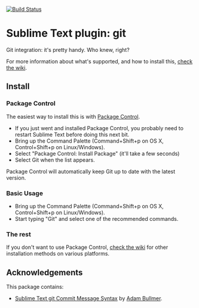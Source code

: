 [![Build Status](https://travis-ci.org/kemayo/sublime-text-git.svg?branch=master)](https://travis-ci.org/kemayo/sublime-text-git)
# Sublime Text plugin: git

Git integration: it's pretty handy. Who knew, right?

For more information about what's supported, and how to install this, [check the wiki](https://github.com/kemayo/sublime-text-git/wiki).

## Install

### Package Control

The easiest way to install this is with [Package Control](http://wbond.net/sublime\_packages/package\_control).

 * If you just went and installed Package Control, you probably need to restart Sublime Text before doing this next bit.
 * Bring up the Command Palette (Command+Shift+p on OS X, Control+Shift+p on Linux/Windows).
 * Select "Package Control: Install Package" (it'll take a few seconds)
 * Select Git when the list appears.

Package Control will automatically keep Git up to date with the latest version.

### Basic Usage

 * Bring up the Command Palette (Command+Shift+p on OS X, Control+Shift+p on Linux/Windows).
 * Start typing "Git" and select one of the recommended commands.

### The rest

If you don't want to use Package Control, [check the wiki](https://github.com/kemayo/sublime-text-git/wiki) for other installation methods on various platforms.

## Acknowledgements

This package contains:

* [Sublime Text git Commit Message Syntax](https://github.com/adambullmer/sublime_git_commit_syntax) by [Adam Bullmer](https://github.com/adambullmer).
